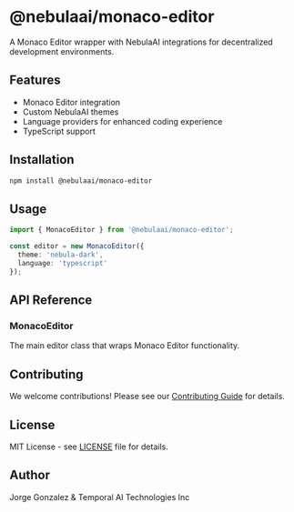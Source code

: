 
# @nebulaai/monaco-editor

A Monaco Editor wrapper with NebulaAI integrations for decentralized development environments.

## Features

- Monaco Editor integration
- Custom NebulaAI themes
- Language providers for enhanced coding experience
- TypeScript support

## Installation

```bash
npm install @nebulaai/monaco-editor
```

## Usage

```typescript
import { MonacoEditor } from '@nebulaai/monaco-editor';

const editor = new MonacoEditor({
  theme: 'nebula-dark',
  language: 'typescript'
});
```

## API Reference

### MonacoEditor

The main editor class that wraps Monaco Editor functionality.

## Contributing

We welcome contributions! Please see our [Contributing Guide](../../CONTRIBUTING.md) for details.

## License

MIT License - see [LICENSE](LICENSE) file for details.

## Author

Jorge Gonzalez & Temporal AI Technologies Inc

